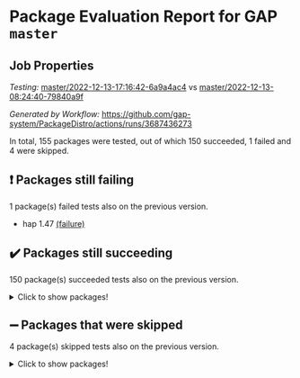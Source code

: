 # Package Evaluation Report for GAP `master`

## Job Properties

*Testing:* [master/2022-12-13-17:16:42-6a9a4ac4](https://github.com/gap-system/PackageDistro/blob/data/reports/master/2022-12-13-17:16:42-6a9a4ac4) vs [master/2022-12-13-08:24:40-79840a9f](https://github.com/gap-system/PackageDistro/blob/data/reports/master/2022-12-13-08:24:40-79840a9f)

*Generated by Workflow:* https://github.com/gap-system/PackageDistro/actions/runs/3687436273

In total, 155 packages were tested, out of which 150 succeeded, 1 failed and 4 were skipped.

## :exclamation: Packages still failing

1 package(s) failed tests also on the previous version.
- hap 1.47 [(failure)](https://github.com/gap-system/PackageDistro/actions/runs/3687436273/jobs/6241340658)

## :heavy_check_mark: Packages still succeeding

150 package(s) succeeded tests also on the previous version.
<details><summary>Click to show packages!</summary>

- 4ti2interface 2022.09-01 [(success)](https://github.com/gap-system/PackageDistro/actions/runs/3687436273/jobs/6241331310)
- ace 5.6.1 [(success)](https://github.com/gap-system/PackageDistro/actions/runs/3687436273/jobs/6241331533)
- aclib 1.3.2 [(success)](https://github.com/gap-system/PackageDistro/actions/runs/3687436273/jobs/6241331674)
- agt 0.3 [(success)](https://github.com/gap-system/PackageDistro/actions/runs/3687436273/jobs/6241331928)
- alnuth 3.2.1 [(success)](https://github.com/gap-system/PackageDistro/actions/runs/3687436273/jobs/6241332044)
- anupq 3.2.6 [(success)](https://github.com/gap-system/PackageDistro/actions/runs/3687436273/jobs/6241332241)
- atlasrep 2.1.6 [(success)](https://github.com/gap-system/PackageDistro/actions/runs/3687436273/jobs/6241332399)
- autodoc 2022.10.20 [(success)](https://github.com/gap-system/PackageDistro/actions/runs/3687436273/jobs/6241332535)
- automata 1.15 [(success)](https://github.com/gap-system/PackageDistro/actions/runs/3687436273/jobs/6241332678)
- automgrp 1.3.2 [(success)](https://github.com/gap-system/PackageDistro/actions/runs/3687436273/jobs/6241332839)
- autpgrp 1.11 [(success)](https://github.com/gap-system/PackageDistro/actions/runs/3687436273/jobs/6241332974)
- cap 2022.12-08 [(success)](https://github.com/gap-system/PackageDistro/actions/runs/3687436273/jobs/6241333123)
- caratinterface 2.3.4 [(success)](https://github.com/gap-system/PackageDistro/actions/runs/3687436273/jobs/6241333232)
- cddinterface 2022.11.01 [(success)](https://github.com/gap-system/PackageDistro/actions/runs/3687436273/jobs/6241333365)
- circle 1.6.5 [(success)](https://github.com/gap-system/PackageDistro/actions/runs/3687436273/jobs/6241333522)
- classicpres 1.22 [(success)](https://github.com/gap-system/PackageDistro/actions/runs/3687436273/jobs/6241333626)
- cohomolo 1.6.10 [(success)](https://github.com/gap-system/PackageDistro/actions/runs/3687436273/jobs/6241333778)
- congruence 1.2.4 [(success)](https://github.com/gap-system/PackageDistro/actions/runs/3687436273/jobs/6241333976)
- corelg 1.56 [(success)](https://github.com/gap-system/PackageDistro/actions/runs/3687436273/jobs/6241334138)
- crime 1.6 [(success)](https://github.com/gap-system/PackageDistro/actions/runs/3687436273/jobs/6241334282)
- crisp 1.4.5 [(success)](https://github.com/gap-system/PackageDistro/actions/runs/3687436273/jobs/6241334470)
- crypting 0.10.4 [(success)](https://github.com/gap-system/PackageDistro/actions/runs/3687436273/jobs/6241334616)
- cryst 4.1.25 [(success)](https://github.com/gap-system/PackageDistro/actions/runs/3687436273/jobs/6241334760)
- crystcat 1.1.10 [(success)](https://github.com/gap-system/PackageDistro/actions/runs/3687436273/jobs/6241334877)
- ctbllib 1.3.4 [(success)](https://github.com/gap-system/PackageDistro/actions/runs/3687436273/jobs/6241335003)
- cubefree 1.19 [(success)](https://github.com/gap-system/PackageDistro/actions/runs/3687436273/jobs/6241335135)
- curlinterface 2.3.1 [(success)](https://github.com/gap-system/PackageDistro/actions/runs/3687436273/jobs/6241335286)
- cvec 2.7.6 [(success)](https://github.com/gap-system/PackageDistro/actions/runs/3687436273/jobs/6241335402)
- datastructures 0.3.0 [(success)](https://github.com/gap-system/PackageDistro/actions/runs/3687436273/jobs/6241335551)
- deepthought 1.0.6 [(success)](https://github.com/gap-system/PackageDistro/actions/runs/3687436273/jobs/6241335708)
- design 1.7 [(success)](https://github.com/gap-system/PackageDistro/actions/runs/3687436273/jobs/6241335862)
- difsets 2.3.1 [(success)](https://github.com/gap-system/PackageDistro/actions/runs/3687436273/jobs/6241336030)
- digraphs 1.6.1 [(success)](https://github.com/gap-system/PackageDistro/actions/runs/3687436273/jobs/6241336185)
- edim 1.3.6 [(success)](https://github.com/gap-system/PackageDistro/actions/runs/3687436273/jobs/6241336308)
- example 4.3.2 [(success)](https://github.com/gap-system/PackageDistro/actions/runs/3687436273/jobs/6241336512)
- examplesforhomalg 2022.11-01 [(success)](https://github.com/gap-system/PackageDistro/actions/runs/3687436273/jobs/6241336682)
- factint 1.6.3 [(success)](https://github.com/gap-system/PackageDistro/actions/runs/3687436273/jobs/6241336832)
- ferret 1.0.9 [(success)](https://github.com/gap-system/PackageDistro/actions/runs/3687436273/jobs/6241336957)
- fga 1.4.0 [(success)](https://github.com/gap-system/PackageDistro/actions/runs/3687436273/jobs/6241337107)
- fining 1.5.4 [(success)](https://github.com/gap-system/PackageDistro/actions/runs/3687436273/jobs/6241337254)
- float 1.0.3 [(success)](https://github.com/gap-system/PackageDistro/actions/runs/3687436273/jobs/6241337383)
- format 1.4.3 [(success)](https://github.com/gap-system/PackageDistro/actions/runs/3687436273/jobs/6241337526)
- forms 1.2.9 [(success)](https://github.com/gap-system/PackageDistro/actions/runs/3687436273/jobs/6241337660)
- fplsa 1.2.5 [(success)](https://github.com/gap-system/PackageDistro/actions/runs/3687436273/jobs/6241337891)
- fr 2.4.12 [(success)](https://github.com/gap-system/PackageDistro/actions/runs/3687436273/jobs/6241338054)
- francy 1.2.5 [(success)](https://github.com/gap-system/PackageDistro/actions/runs/3687436273/jobs/6241338217)
- fwtree 1.3 [(success)](https://github.com/gap-system/PackageDistro/actions/runs/3687436273/jobs/6241338384)
- gapdoc 1.6.6 [(success)](https://github.com/gap-system/PackageDistro/actions/runs/3687436273/jobs/6241338548)
- gauss 2022.11-01 [(success)](https://github.com/gap-system/PackageDistro/actions/runs/3687436273/jobs/6241338723)
- gaussforhomalg 2022.08-03 [(success)](https://github.com/gap-system/PackageDistro/actions/runs/3687436273/jobs/6241338875)
- gbnp 1.0.5 [(success)](https://github.com/gap-system/PackageDistro/actions/runs/3687436273/jobs/6241339049)
- generalizedmorphismsforcap 2022.11-01 [(success)](https://github.com/gap-system/PackageDistro/actions/runs/3687436273/jobs/6241339226)
- genss 1.6.8 [(success)](https://github.com/gap-system/PackageDistro/actions/runs/3687436273/jobs/6241339390)
- gradedmodules 2022.09-02 [(success)](https://github.com/gap-system/PackageDistro/actions/runs/3687436273/jobs/6241339556)
- gradedringforhomalg 2022.11-01 [(success)](https://github.com/gap-system/PackageDistro/actions/runs/3687436273/jobs/6241339693)
- grape 4.9.0 [(success)](https://github.com/gap-system/PackageDistro/actions/runs/3687436273/jobs/6241339833)
- groupoids 1.71 [(success)](https://github.com/gap-system/PackageDistro/actions/runs/3687436273/jobs/6241339941)
- grpconst 2.6.3 [(success)](https://github.com/gap-system/PackageDistro/actions/runs/3687436273/jobs/6241340066)
- guarana 0.96.3 [(success)](https://github.com/gap-system/PackageDistro/actions/runs/3687436273/jobs/6241340181)
- guava 3.17 [(success)](https://github.com/gap-system/PackageDistro/actions/runs/3687436273/jobs/6241340419)
- hapcryst 0.1.15 [(success)](https://github.com/gap-system/PackageDistro/actions/runs/3687436273/jobs/6241340787)
- hecke 1.5.3 [(success)](https://github.com/gap-system/PackageDistro/actions/runs/3687436273/jobs/6241340930)
- help 3.5 [(success)](https://github.com/gap-system/PackageDistro/actions/runs/3687436273/jobs/6241341052)
- homalg 2022.11-01 [(success)](https://github.com/gap-system/PackageDistro/actions/runs/3687436273/jobs/6241341191)
- homalgtocas 2022.11-02 [(success)](https://github.com/gap-system/PackageDistro/actions/runs/3687436273/jobs/6241341331)
- idrel 2.44 [(success)](https://github.com/gap-system/PackageDistro/actions/runs/3687436273/jobs/6241341487)
- images 1.3.1 [(success)](https://github.com/gap-system/PackageDistro/actions/runs/3687436273/jobs/6241341535)
- intpic 0.3.0 [(success)](https://github.com/gap-system/PackageDistro/actions/runs/3687436273/jobs/6241341722)
- io 4.8.0 [(success)](https://github.com/gap-system/PackageDistro/actions/runs/3687436273/jobs/6241341849)
- io_forhomalg 2022.11-01 [(success)](https://github.com/gap-system/PackageDistro/actions/runs/3687436273/jobs/6241341994)
- irredsol 1.4.4 [(success)](https://github.com/gap-system/PackageDistro/actions/runs/3687436273/jobs/6241342134)
- json 2.1.1 [(success)](https://github.com/gap-system/PackageDistro/actions/runs/3687436273/jobs/6241342355)
- jupyterkernel 1.4.1 [(success)](https://github.com/gap-system/PackageDistro/actions/runs/3687436273/jobs/6241342504)
- jupyterviz 1.5.6 [(success)](https://github.com/gap-system/PackageDistro/actions/runs/3687436273/jobs/6241342633)
- kan 1.34 [(success)](https://github.com/gap-system/PackageDistro/actions/runs/3687436273/jobs/6241342743)
- kbmag 1.5.10 [(success)](https://github.com/gap-system/PackageDistro/actions/runs/3687436273/jobs/6241342853)
- laguna 3.9.5 [(success)](https://github.com/gap-system/PackageDistro/actions/runs/3687436273/jobs/6241342960)
- liealgdb 2.2.1 [(success)](https://github.com/gap-system/PackageDistro/actions/runs/3687436273/jobs/6241343099)
- liepring 2.8 [(success)](https://github.com/gap-system/PackageDistro/actions/runs/3687436273/jobs/6241343206)
- liering 2.4.2 [(success)](https://github.com/gap-system/PackageDistro/actions/runs/3687436273/jobs/6241343309)
- linearalgebraforcap 2022.12-03 [(success)](https://github.com/gap-system/PackageDistro/actions/runs/3687436273/jobs/6241343446)
- localizeringforhomalg 2022.11-01 [(success)](https://github.com/gap-system/PackageDistro/actions/runs/3687436273/jobs/6241343557)
- loops 3.4.3 [(success)](https://github.com/gap-system/PackageDistro/actions/runs/3687436273/jobs/6241343683)
- lpres 1.0.3 [(success)](https://github.com/gap-system/PackageDistro/actions/runs/3687436273/jobs/6241343815)
- majoranaalgebras 1.5.1 [(success)](https://github.com/gap-system/PackageDistro/actions/runs/3687436273/jobs/6241343928)
- mapclass 1.4.6 [(success)](https://github.com/gap-system/PackageDistro/actions/runs/3687436273/jobs/6241344040)
- matgrp 0.70 [(success)](https://github.com/gap-system/PackageDistro/actions/runs/3687436273/jobs/6241344190)
- matricesforhomalg 2022.12-01 [(success)](https://github.com/gap-system/PackageDistro/actions/runs/3687436273/jobs/6241344345)
- modisom 2.5.3 [(success)](https://github.com/gap-system/PackageDistro/actions/runs/3687436273/jobs/6241344503)
- modulepresentationsforcap 2022.11-02 [(success)](https://github.com/gap-system/PackageDistro/actions/runs/3687436273/jobs/6241344650)
- modules 2022.11-01 [(success)](https://github.com/gap-system/PackageDistro/actions/runs/3687436273/jobs/6241344775)
- monoidalcategories 2022.11-05 [(success)](https://github.com/gap-system/PackageDistro/actions/runs/3687436273/jobs/6241344905)
- nconvex 2022.09-01 [(success)](https://github.com/gap-system/PackageDistro/actions/runs/3687436273/jobs/6241345059)
- nilmat 1.4.2 [(success)](https://github.com/gap-system/PackageDistro/actions/runs/3687436273/jobs/6241345238)
- nock 1.5 [(success)](https://github.com/gap-system/PackageDistro/actions/runs/3687436273/jobs/6241345364)
- normalizinterface 1.3.5 [(success)](https://github.com/gap-system/PackageDistro/actions/runs/3687436273/jobs/6241345492)
- nq 2.5.9 [(success)](https://github.com/gap-system/PackageDistro/actions/runs/3687436273/jobs/6241345622)
- numericalsgps 1.3.1 [(success)](https://github.com/gap-system/PackageDistro/actions/runs/3687436273/jobs/6241345766)
- openmath 11.5.2 [(success)](https://github.com/gap-system/PackageDistro/actions/runs/3687436273/jobs/6241345926)
- orb 4.9.0 [(success)](https://github.com/gap-system/PackageDistro/actions/runs/3687436273/jobs/6241346139)
- packagemanager 1.3.2 [(success)](https://github.com/gap-system/PackageDistro/actions/runs/3687436273/jobs/6241346259)
- patternclass 2.4.3 [(success)](https://github.com/gap-system/PackageDistro/actions/runs/3687436273/jobs/6241346395)
- permut 2.0.4 [(success)](https://github.com/gap-system/PackageDistro/actions/runs/3687436273/jobs/6241346536)
- polenta 1.3.10 [(success)](https://github.com/gap-system/PackageDistro/actions/runs/3687436273/jobs/6241346670)
- polymaking 0.8.6 [(success)](https://github.com/gap-system/PackageDistro/actions/runs/3687436273/jobs/6241346817)
- primgrp 3.4.3 [(success)](https://github.com/gap-system/PackageDistro/actions/runs/3687436273/jobs/6241346966)
- profiling 2.5.1 [(success)](https://github.com/gap-system/PackageDistro/actions/runs/3687436273/jobs/6241347123)
- qpa 1.34 [(success)](https://github.com/gap-system/PackageDistro/actions/runs/3687436273/jobs/6241347248)
- quagroup 1.8.3 [(success)](https://github.com/gap-system/PackageDistro/actions/runs/3687436273/jobs/6241347389)
- radiroot 2.9 [(success)](https://github.com/gap-system/PackageDistro/actions/runs/3687436273/jobs/6241347520)
- rcwa 4.7.1 [(success)](https://github.com/gap-system/PackageDistro/actions/runs/3687436273/jobs/6241347653)
- rds 1.8 [(success)](https://github.com/gap-system/PackageDistro/actions/runs/3687436273/jobs/6241347776)
- recog 1.4.2 [(success)](https://github.com/gap-system/PackageDistro/actions/runs/3687436273/jobs/6241347911)
- repndecomp 1.2.1 [(success)](https://github.com/gap-system/PackageDistro/actions/runs/3687436273/jobs/6241348050)
- repsn 3.1.0 [(success)](https://github.com/gap-system/PackageDistro/actions/runs/3687436273/jobs/6241348182)
- resclasses 4.7.3 [(success)](https://github.com/gap-system/PackageDistro/actions/runs/3687436273/jobs/6241348315)
- ringsforhomalg 2022.11-01 [(success)](https://github.com/gap-system/PackageDistro/actions/runs/3687436273/jobs/6241348452)
- sco 2022.09-01 [(success)](https://github.com/gap-system/PackageDistro/actions/runs/3687436273/jobs/6241348562)
- scscp 2.4.0 [(success)](https://github.com/gap-system/PackageDistro/actions/runs/3687436273/jobs/6241348680)
- semigroups 5.2.0 [(success)](https://github.com/gap-system/PackageDistro/actions/runs/3687436273/jobs/6241348838)
- sglppow 2.3 [(success)](https://github.com/gap-system/PackageDistro/actions/runs/3687436273/jobs/6241348961)
- sgpviz 0.999.5 [(success)](https://github.com/gap-system/PackageDistro/actions/runs/3687436273/jobs/6241349082)
- simpcomp 2.1.14 [(success)](https://github.com/gap-system/PackageDistro/actions/runs/3687436273/jobs/6241349203)
- singular 2022.09.23 [(success)](https://github.com/gap-system/PackageDistro/actions/runs/3687436273/jobs/6241349359)
- sl2reps 1.1 [(success)](https://github.com/gap-system/PackageDistro/actions/runs/3687436273/jobs/6241349515)
- sla 1.5.3 [(success)](https://github.com/gap-system/PackageDistro/actions/runs/3687436273/jobs/6241349694)
- smallgrp 1.5.1 [(success)](https://github.com/gap-system/PackageDistro/actions/runs/3687436273/jobs/6241349851)
- smallsemi 0.6.13 [(success)](https://github.com/gap-system/PackageDistro/actions/runs/3687436273/jobs/6241349991)
- sonata 2.9.6 [(success)](https://github.com/gap-system/PackageDistro/actions/runs/3687436273/jobs/6241350164)
- sophus 1.27 [(success)](https://github.com/gap-system/PackageDistro/actions/runs/3687436273/jobs/6241350386)
- spinsym 1.5.2 [(success)](https://github.com/gap-system/PackageDistro/actions/runs/3687436273/jobs/6241350504)
- standardff 0.9.4 [(success)](https://github.com/gap-system/PackageDistro/actions/runs/3687436273/jobs/6241350671)
- symbcompcc 1.3.2 [(success)](https://github.com/gap-system/PackageDistro/actions/runs/3687436273/jobs/6241350853)
- thelma 1.3 [(success)](https://github.com/gap-system/PackageDistro/actions/runs/3687436273/jobs/6241350988)
- tomlib 1.2.9 [(success)](https://github.com/gap-system/PackageDistro/actions/runs/3687436273/jobs/6241351140)
- toolsforhomalg 2022.12-01 [(success)](https://github.com/gap-system/PackageDistro/actions/runs/3687436273/jobs/6241351289)
- toric 1.9.5 [(success)](https://github.com/gap-system/PackageDistro/actions/runs/3687436273/jobs/6241351452)
- toricvarieties 2022.07.13 [(success)](https://github.com/gap-system/PackageDistro/actions/runs/3687436273/jobs/6241351601)
- transgrp 3.6.3 [(success)](https://github.com/gap-system/PackageDistro/actions/runs/3687436273/jobs/6241351753)
- ugaly 4.0.3 [(success)](https://github.com/gap-system/PackageDistro/actions/runs/3687436273/jobs/6241351899)
- unipot 1.5 [(success)](https://github.com/gap-system/PackageDistro/actions/runs/3687436273/jobs/6241352055)
- unitlib 4.1.0 [(success)](https://github.com/gap-system/PackageDistro/actions/runs/3687436273/jobs/6241352183)
- utils 0.81 [(success)](https://github.com/gap-system/PackageDistro/actions/runs/3687436273/jobs/6241352308)
- uuid 0.7 [(success)](https://github.com/gap-system/PackageDistro/actions/runs/3687436273/jobs/6241352475)
- walrus 0.9991 [(success)](https://github.com/gap-system/PackageDistro/actions/runs/3687436273/jobs/6241352608)
- wedderga 4.10.2 [(success)](https://github.com/gap-system/PackageDistro/actions/runs/3687436273/jobs/6241352714)
- xmod 2.88 [(success)](https://github.com/gap-system/PackageDistro/actions/runs/3687436273/jobs/6241352829)
- xmodalg 1.23 [(success)](https://github.com/gap-system/PackageDistro/actions/runs/3687436273/jobs/6241352960)
- yangbaxter 0.10.2 [(success)](https://github.com/gap-system/PackageDistro/actions/runs/3687436273/jobs/6241353086)
- zeromqinterface 0.14 [(success)](https://github.com/gap-system/PackageDistro/actions/runs/3687436273/jobs/6241353230)
</details>

## :heavy_minus_sign: Packages that were skipped

4 package(s) skipped tests also on the previous version.
<details><summary>Click to show packages!</summary>

- browse 1.8.19 [(skipped)](https://github.com/gap-system/PackageDistro/actions/runs/3687436273/jobs/6241018240)
- itc 1.5.1 [(skipped)](https://github.com/gap-system/PackageDistro/actions/runs/3687436273/jobs/6241018240)
- polycyclic 2.16 [(skipped)](https://github.com/gap-system/PackageDistro/actions/runs/3687436273/jobs/6241018240)
- xgap 4.31 [(skipped)](https://github.com/gap-system/PackageDistro/actions/runs/3687436273/jobs/6241018240)
</details>

